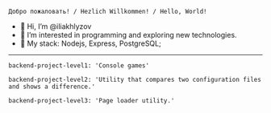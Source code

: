	Добро пожаловать! / Hezlich Willkommen! / Hello, World!

- 👋 Hi, I’m @iliakhlyzov
- 👀 I’m interested in programming and exploring new technologies.
- 🌱 My stack: Nodejs, Express, PostgreSQL;

____

	backend-project-level1: 'Console games'
  
	backend-project-level2: 'Utility that compares two configuration files and shows a difference.'
  
	backend-project-level3: 'Page loader utility.'
  


<!---
- 💞️ I’m looking to collaborate on ...
- 📫 How to reach me ...
iliakhlyzov/iliakhlyzov is a ✨ special ✨ repository because its `README.md` (this file) appears on your GitHub profile.
You can click the Preview link to take a look at your changes.
--->

